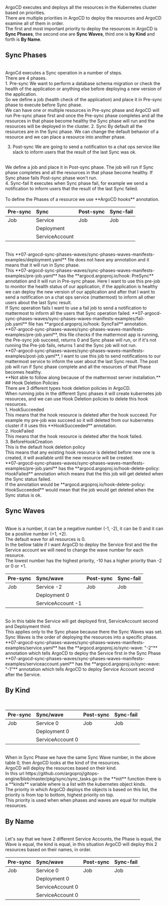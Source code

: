 ArgoCD executes and deploys all the resources in the Kubernetes cluster based on priorities.
<br>
There are multiple priorities in ArgoCD to deploy the resources and ArgoCD examine all of them in order.
<br>
The first and most important priority to deploy the resources in ArgoCD is **Sync Phases**, the second one are **Sync Waves**, third one is **by Kind** and forth is **By Name**.

## Sync Phases
<br>
ArgoCd executes a Sync operation in a number of steps.
<br>
There are 4 phases.
<br>
1. Pre-sync
We want to perform a database schema migration or check the health of the application or anything else before deploying a new version of the application.
<br>
So we define a job (health check of the application) and place it in Pre-sync phase to execute before Sync phase.
<br>
We can have one or multiple resources in Pre-sync phase and ArgoCD will run Pre-sync phase first and once the Pre-sync phase completes and all the resources in that phase become healthy the Sync phase will run and the resources will be deployed in the cluster.
2. Sync
By default all the resources are in the Sync phase. We can change the default behavior of a resource and we can place a resource into another phase.
<br>

3. Post-sync
We are going to send a notification to a chat ops service like slack to inform  users that the result of the last Sync was ok.
<br>
We define a job and place it in Post-sync phase. The job will run if Sync phase completes and all the resources in that phase become healthy. If Sync phase fails Post-sync phase won't run.
<br>
4. Sync-fail
It executes when Sync phase fail, for example we send a notification to inform users that the result of the last Sync failed.
<br>
<br>
To define the Phases of a resource we use **ArgoCD hooks** annotation.
<br>

| Pre-sync   | Sync          | Post-sync  | Sync-fail|
| :----------| :-------------| :----------| :------- |
| Job        | Service       | Job        | Job      |
|            | Deployment    |            |          |
|            | ServiceAccount|            |          |

<br>
This **07-argocd-sync-phases-waves/sync-phases-waves-manifests-examples/deployment.yaml** file does not have any annotation and it means that it will run in Sync phase.
<br>
This **07-argocd-sync-phases-waves/sync-phases-waves-manifests-examples/pre-job.yaml** has the **argocd.argoproj.io/hook: PreSync** annotation and it will run in Pre-sync phase. Here I want to use this pre-job to monitor the health status of our application, if the application is healthy we can deploy the new version of our application and after that I want to send a notification on a chat ops service (mattermost) to inform all other users about the last Sync result.
<br>
If Sync operation fails I want to use a fail job to send a notification to mattermost to inform all the users that Sync operation failed. **07-argocd-sync-phases-waves/sync-phases-waves-manifests-examples/fail-job.yaml** file has **argocd.argoproj.io/hook: SyncFail** annotation.
<br>
**07-argocd-sync-phases-waves/sync-phases-waves-manifests-examples/pre-job.yaml**, this file checks if the mattermost app is running, the Pre-sync job succeed, returns 0 and Sync phase will run, or if it's not running the Pre-job fails, returns 1 and the Sync job will not run.
<br>
**07-argocd-sync-phases-waves/sync-phases-waves-manifests-examples/post-job.yaml**, I want to use this job to send notifications to our mattermost service to inform the user about the last Sync result. The post job will run if Sync phase complete and all the resources of that Phase becomes healthy.
<br>
**Not able to follow along because of the mattermost server installation.**
<br>
## Hook Deletion Policies
<br>
There are 3 different types hook deletion policies in ArgoCD.
<br>
When running jobs in the different Sync phases it will create kubernetes job resources, and we can use Hook Deletion policies to delete this hook resources.
<br>
1. HookSucceeded
<br>
This means that the hook resource is deleted after the hook succeed. For example my pre-job was succeed so it will deleted from our kubernetes cluster if it uses this **HookSucceeded** annotation.
<br>
2. HookFailed
<br>
This means that the hook resource is deleted after the hook failed.
<br>
3. BeforeHookCreation
<br>
This is the default hook deletion policy
<br>
This means that any existing hook resource is deleted before new one is created, it will available until the new resource will be created.
<br>
**07-argocd-sync-phases-waves/sync-phases-waves-manifests-examples/pre-job.yaml** has the **argocd.argoproj.io/hook-delete-policy: HookFailed** annotation which means that the this job will get deleted when the Sync status failed.
<br>
If the annotation would be **argocd.argoproj.io/hook-delete-policy: HookSucceeded** would mean that the job would get deleted when the Sync status is ok.

## Sync Waves
<br>
Wave is a number, it can be a negative number (-1, -2), it can be 0 and it can be a positive number (+1, +2).
<br>
The default wave for all resources is 0.
<br>
In the bellow table if I want ArgoCD to deploy the Service first and the the Service account we will need to change the wave number for each resource.
<br>
The lowest number has the highest priority, -10 has a higher priority than -2 or 0 or +1.
<br>

| Pre-sync   | Sync/wave          | Post-sync  | Sync-fail|
| :----------| :------------------| :----------| :------- |
| Job        | Service -2         | Job        | Job      |
|            | Deployment 0       |            |          |
|            | ServiceAccount -1  |            |          |

<br>
So in this table the Service will get deployed first, ServiceAccount second and Deployment third.
<br>
This applies only to the Sync phase because there the Sync Waves was set.
<br>
Sync Waves is the order of deploying the resources into a specific phase.
<br>
**07-argocd-sync-phases-waves/sync-phases-waves-manifests-examples/service.yaml** has the **argocd.argoproj.io/sync-wave: "-2"** annotation which tells ArgoCD to deploy the Service first in the Sync Phase
<br>
**07-argocd-sync-phases-waves/sync-phases-waves-manifests-examples/serviceaccount.yaml** has the **argocd.argoproj.io/sync-wave: "-1"** annotation which tells ArgoCD to deploy Service Account second after the Service.
<br>

## By Kind
<br>

| Pre-sync   | Sync/wave         | Post-sync  | Sync-fail|
| :----------| :-----------------| :----------| :------- |
| Job        | Service 0         | Job        | Job      |
|            | Deployment 0      |            |          |
|            | ServiceAccount 0  |            |          |

<br>
When in Sync Phase we have the same Sync Wave number, in the above table 0, then ArgoCD looks at the kind of the resources.
<br>
ArgoCD will deploy the resources based on their kind.
<br>
In this url https://github.com/argoproj/gitops-engine/blob/master/pkg/sync/sync_tasks.go in the **init** function there is a **kinds** variable where is a list with the kubernetes object kinds.
<br>
The priority in which ArgoCD deploys the objects is based on this list, the priority is from top to bottom, highest priority on top.
<br>
This priority is used when when phases and waves are equal for multiple resources.
<br>

## By Name
<br>
Let's say that we have 2 different Service Accounts, the Phase is equal, the Wave is equal, the kind is equal, in this situation ArgoCD will deploy this 2 resources based on their names, in order.
<br>

| Pre-sync   | Sync/wave         | Post-sync  | Sync-fail|
| :----------| :-----------------| :----------| :------- |
| Job        | Service 0         | Job        | Job      |
|            | Deployment 0      |            |          |
|            | ServiceAccount 0  |            |          |
|            | ServiceAccount 0  |            |          |
